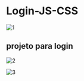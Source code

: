 ﻿# Login-JS-CSS
![1](https://github.com/gustavocarvalho-ra/Login-JS-CSS/assets/137126878/9a7c77f1-b906-4027-8dff-00670e838c43)

## projeto para login


![2](https://github.com/gustavocarvalho-ra/Login-JS-CSS/assets/137126878/6050bac4-e846-41a0-b4d0-f6be1ff3a88c)


![3](https://github.com/gustavocarvalho-ra/Login-JS-CSS/assets/137126878/a0c84f17-12c2-4c8e-89b7-0c9729b9dfb7)
